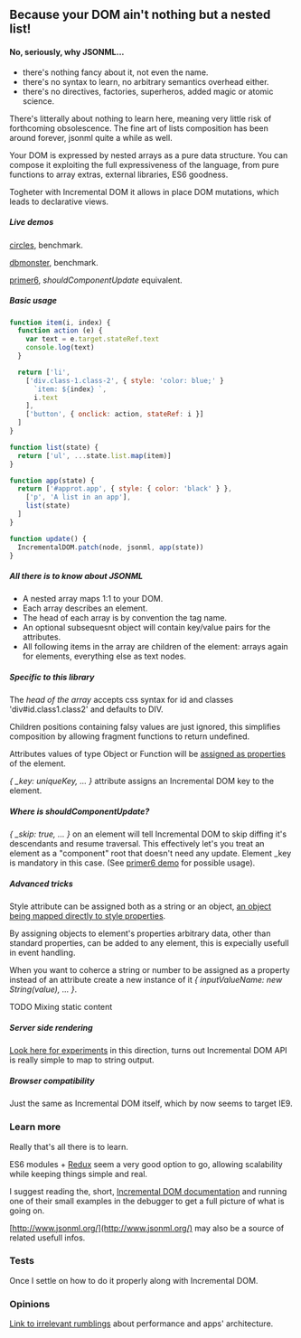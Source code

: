 ## Because your DOM ain't nothing but a nested list!

#### No, seriously, why JSONML...
- there's nothing fancy about it, not even the name.
- there's no syntax to learn, no arbitrary semantics overhead either.
- there's no directives, factories, superheros, added magic or atomic science.

There's litterally about nothing to learn here, meaning very little risk of forthcoming obsolescence. The fine art of lists composition has been around forever, jsonml quite a while as well.

Your DOM is expressed by nested arrays as a pure data structure. You can compose it exploiting the full expressiveness of the language, from pure functions to array extras, external libraries, ES6 goodness.

Togheter with Incremental DOM it allows in place DOM mutations, which leads to declarative views.

##### Live demos
[circles](http://paolocaminiti.github.io/incremental-dom-jsonml/demo/circles), benchmark.

[dbmonster](http://paolocaminiti.github.io/incremental-dom-jsonml/demo/dbmonster), benchmark.

[primer6](http://paolocaminiti.github.io/incremental-dom-jsonml/demo/primer6), *shouldComponentUpdate* equivalent.

##### Basic usage
```javascript
function item(i, index) {
  function action (e) {
    var text = e.target.stateRef.text
    console.log(text)
  }

  return ['li',
    ['div.class-1.class-2', { style: 'color: blue;' }
      `item: ${index} `,
      i.text
    ],
    ['button', { onclick: action, stateRef: i }]
  ]
}

function list(state) {
  return ['ul', ...state.list.map(item)]
}

function app(state) {
  return ['#approt.app', { style: { color: 'black' } },
    ['p', 'A list in an app'],
    list(state)
  ]
}

function update() {
  IncrementalDOM.patch(node, jsonml, app(state))
}
```

##### All there is to know about JSONML
- A nested array maps 1:1 to your DOM.
- Each array describes an element.
- The head of each array is by convention the tag name.
- An optional subsequesnt object will contain key/value pairs for the attributes.
- All following items in the array are children of the element: arrays again for elements, everything else as text nodes.

##### Specific to this library
The *head of the array* accepts css syntax for id and classes 'div#id.class1.class2' and defaults to DIV.

Children positions containing falsy values are just ignored, this simplifies composition by allowing fragment functions to return undefined.

Attributes values of type Object or Function will be [assigned as properties](http://google.github.io/incremental-dom/#rendering-dom/attributes-and-properties) of the element.

*{ _key: uniqueKey, ... }* attribute assigns an Incremental DOM key to the element.

##### Where is *shouldComponentUpdate*?
*{ _skip: true, ... }* on an element will tell Incremental DOM to skip diffing it's descendants and resume traversal. This effectively let's you treat an element as a "component" root that doesn't need any update. Element _key is mandatory in this case. (See [primer6 demo](http://paolocaminiti.github.io/incremental-dom-jsonml/demo/primer6/) for possible usage).

##### Advanced tricks
Style attribute can be assigned both as a string or an object, [an object being mapped directly to style properties](http://google.github.io/incremental-dom/#rendering-dom/applying-styles).

By assigning objects to element's properties arbitrary data, other than standard properties, can be added to any element, this is expecially usefull in event handling.

When you want to coherce a string or number to be assigned as a property instead of an attribute create a new instance of it *{ inputValueName: new String(value), ... }*.

TODO Mixing static content

##### Server side rendering
[Look here for experiments](https://github.com/paolocaminiti/incremental-dom-to-string) in this direction, turns out Incremental DOM API is really simple to map to string output.

##### Browser compatibility

Just the same as Incremental DOM itself, which by now seems to target IE9.

### Learn more
Really that's all there is to learn.

ES6 modules + [Redux](https://github.com/rackt/redux) seem a very good option to go, allowing scalability while keeping things simple and real.

I suggest reading the, short, [Incremental DOM documentation](http://google.github.io/incremental-dom/#about) and running one of their small examples in the debugger to get a full picture of what is going on.

[http://www.jsonml.org/](http://www.jsonml.org/) may also be a source of related usefull infos.

### Tests
Once I settle on how to do it properly along with Incremental DOM.

### Opinions

[Link to irrelevant rumblings](https://github.com/paolocaminiti/incremental-dom-jsonml/blob/master/OPINIONS.md) about performance and apps' architecture.
